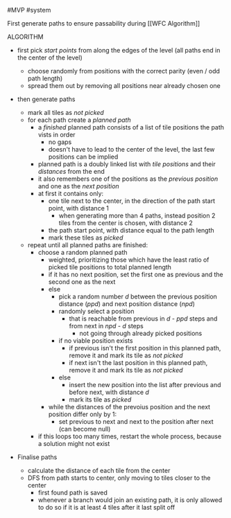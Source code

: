 #MVP 
#system 

First generate paths to ensure passability during [[WFC Algorithm]]


ALGORITHM
- first pick *start points* from along the edges of the level (all paths end in the center of the level)
    - choose randomly from positions with the correct parity (even / odd path length)
    - spread them out by removing all positions near already chosen one
- then generate paths
    - mark all tiles as *not picked*
    - for each path create a *planned path* 
        - a *finished* planned path consists of a list of tile positions the path vists in order
            - no gaps
            - doesn't have to lead to the center of the level, the last few positions can be implied
        - planned path is a doubly linked list with *tile positions* and their *distances* from the end
        - it also remembers one of the positions as the *previous position* and one as the *next position*
        - at first it contains only:
            - one tile next to the center, in the direction of the path start point, with distance 1
                - when generating more than 4 paths, instead position 2 tiles from the center is chosen, with distance 2
            - the path start point, with distance equal to the path length
            - mark these tiles as *picked*
    - repeat until all planned paths are finished:
        - choose a random planned path
            - weighted, prioritizing those which have the least ratio of picked tile positions to total planned length
            - if it has no next position, set the first one as previous and the second one as the next
            - else
                - pick a random number *d* between the previous position distance (*ppd*) and next position distance (*npd*)
                - randomly select a position
                    - that is reachable from previous in *d - ppd* steps and from next in *npd - d* steps
                        - not going through already picked positions
                - if no viable position exists
                    - if previous isn't the first position in this planned path, remove it and mark its tile as *not picked*
                    - if next isn't the last position in this planned path, remove it and mark its tile as *not picked*
                - else
                    - insert the new position into the list after previous and before next, with distance *d*
                    - mark its tile as *picked*
            - while the distances of the prevoius position and the next position differ only by 1:
                - set previous to next and next to the position after next (can become null)
        - if this loops too many times, restart the whole process, because a solution might not exist

- Finalise paths
    - calculate the distance of each tile from the center
    - DFS from path starts to center, only moving to tiles closer to the center
        - first found path is saved
        - whenever a branch would join an existing path, it is only allowed to do so if it is at least 4 tiles after it last split off